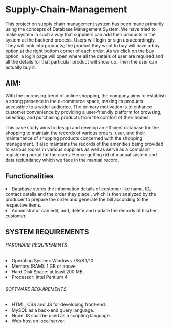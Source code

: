 # Supply-Chain-Management
This project on supply chain management system has been made primarily using the concepts of Database Management System. We have tried to make system in such a way that suppliers can add their products in the system at the backend process. Users will login or sign up accordingly. They will look into products; the product they want to buy will have a buy option at the right bottom corner of each order. As we click on the buy option, a login page will open where all the details of user are required and all the details for that particular product will show up. Then the user can actually buy it.
<h2>AIM:</h2>
<p></p>With the increasing trend of online shopping, the company aims to establish a strong presence in the e-commerce space, making its products accessible to a wider audience. The primary motivation is to enhance customer convenience by providing a user-friendly platform for browsing, selecting, and purchasing products from the comfort of their homes.</p>
<p></p>This case study aims to design and develop an efficient database for the shopping to maintain the records of various orders, user, and their maintenance of shopping products concerned with the shopping management. It also maintains the records of the amenities being provided to various rooms in various suppliers as well as serve as a complaint registering portal for the users. Hence getting rid of manual system and data redundancy which we face in the manual record.</p>
<h2>Functionalities</h2>
<li>Database stores the information details of customer like name, ID, contact details and the order they place , which is then analyzed by the producer to prepare the order and generate the bill according to the respective items.</li>
<li>Administrator can edit, add, delete and update the records of his/her customer.</li>
<h2>SYSTEM REQUIREMENTS</h2>
<h6>HARDWARE REQUIREMENTS </h6>
<li>Operating System: Windows 7/8/8.1/10.</li>
<li>Memory (RAM): 1 GB or above</li>
<li>Hard Disk Space: at least 200 MB.</li>
<li>Processor: Intel Pentium 4</li>	 
<h6>SOFTWARE REQUIREMENTS </h6>
<li>HTML, CSS and JS for developing front-end.</li>
<li>MySQL as a back-end query language.</li>
<li>Node JS shall be used as a scripting language.</li>
<li>Web host on local server.</li>
